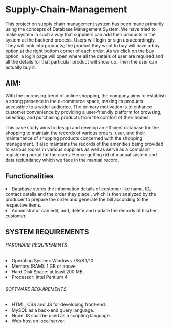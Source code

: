 # Supply-Chain-Management
This project on supply chain management system has been made primarily using the concepts of Database Management System. We have tried to make system in such a way that suppliers can add their products in the system at the backend process. Users will login or sign up accordingly. They will look into products; the product they want to buy will have a buy option at the right bottom corner of each order. As we click on the buy option, a login page will open where all the details of user are required and all the details for that particular product will show up. Then the user can actually buy it.
<h2>AIM:</h2>
<p></p>With the increasing trend of online shopping, the company aims to establish a strong presence in the e-commerce space, making its products accessible to a wider audience. The primary motivation is to enhance customer convenience by providing a user-friendly platform for browsing, selecting, and purchasing products from the comfort of their homes.</p>
<p></p>This case study aims to design and develop an efficient database for the shopping to maintain the records of various orders, user, and their maintenance of shopping products concerned with the shopping management. It also maintains the records of the amenities being provided to various rooms in various suppliers as well as serve as a complaint registering portal for the users. Hence getting rid of manual system and data redundancy which we face in the manual record.</p>
<h2>Functionalities</h2>
<li>Database stores the information details of customer like name, ID, contact details and the order they place , which is then analyzed by the producer to prepare the order and generate the bill according to the respective items.</li>
<li>Administrator can edit, add, delete and update the records of his/her customer.</li>
<h2>SYSTEM REQUIREMENTS</h2>
<h6>HARDWARE REQUIREMENTS </h6>
<li>Operating System: Windows 7/8/8.1/10.</li>
<li>Memory (RAM): 1 GB or above</li>
<li>Hard Disk Space: at least 200 MB.</li>
<li>Processor: Intel Pentium 4</li>	 
<h6>SOFTWARE REQUIREMENTS </h6>
<li>HTML, CSS and JS for developing front-end.</li>
<li>MySQL as a back-end query language.</li>
<li>Node JS shall be used as a scripting language.</li>
<li>Web host on local server.</li>
